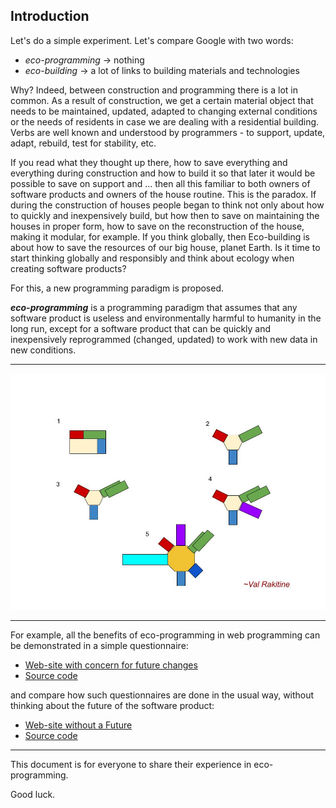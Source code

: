 ## Introduction
Let's do a simple experiment. Let's compare Google with two words:
- *eco-programming* -> nothing
- *eco-building* -> a lot of links to building materials and technologies

Why? Indeed, between construction and programming there is a lot in common.
As a result of construction, we get a certain material object that needs to be maintained, updated, adapted to changing external conditions or the needs of residents in case we are dealing with a residential building.
Verbs are well known and understood by programmers - to support, update, adapt, rebuild, test for stability, etc.

If you read what they thought up there, how to save everything and everything during construction and how to build it so that later it would be possible to save on support and ... then all this familiar to both owners of software products and owners of the house routine.
This is the paradox.
If during the construction of houses people began to think not only about how to quickly and inexpensively build, but how then to save on maintaining the houses in proper form, how to save on the reconstruction of the house, making it modular, for example. If you think globally, then Eco-building is about how to save the resources of our big house, planet Earth.
Is it time to start thinking globally and responsibly and think about ecology when creating software products?

For this, a new programming paradigm is proposed.

***eco-programming*** is a programming paradigm that assumes that any software product is useless and environmentally harmful to humanity in the long run, except for a software product that can be quickly and inexpensively reprogrammed (changed, updated) to work with new data in new conditions.

***
![](/main/20_00_00_00_rus/images/P00_10.jpg)
***
For example, all the benefits of eco-programming in web programming can be demonstrated in a simple questionnaire:
- [Web-site with concern for future changes](http://evaclickfsm.pythonanywhere.com)
- [Source code](https://github.com/vrakitine/eco-programming-webfsm01)

and compare how such questionnaires are done in the usual way, without thinking about the future of the software product:
- [Web-site without a Future](http://evaclickwithoutfsm.pythonanywhere.com)
- [Source code](https://github.com/vrakitine/eco-programming-web-without-fsm)

***
This document is for everyone to share their experience in eco-programming.

Good luck.

